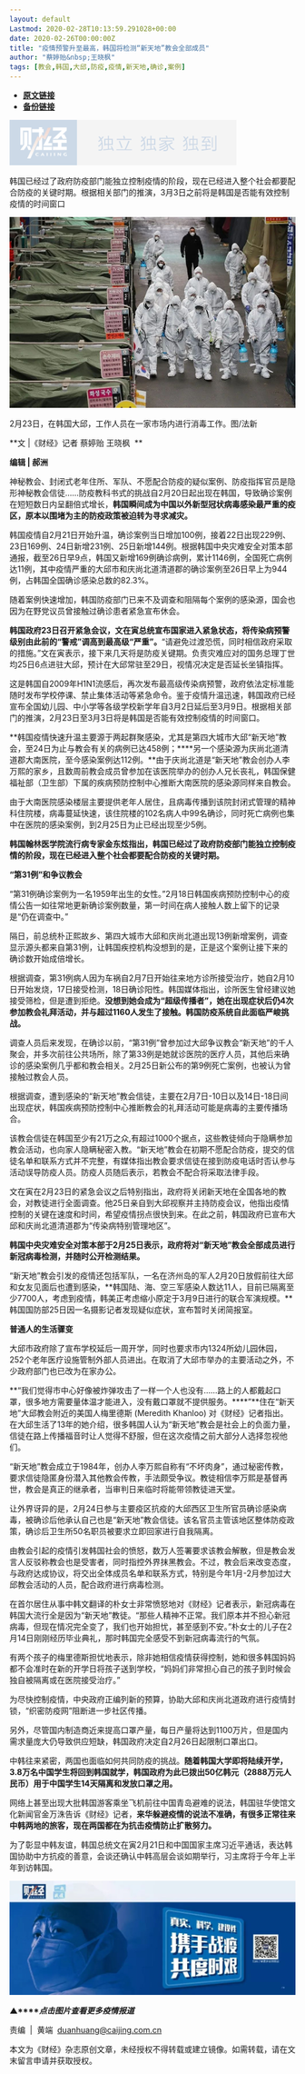 ```yaml
---
layout: default
Lastmod: 2020-02-28T10:13:59.291028+00:00
date: 2020-02-26T00:00:00Z
title: "疫情预警升至最高，韩国将检测“新天地”教会全部成员"
author: "蔡婷贻&nbsp;王晓枫"
tags: [教会,韩国,大邱,防疫,疫情,新天地,确诊,案例]
---
```


* [**原文链接**](https://mp.weixin.qq.com/s/l8-gH8JLCL4y8P6Y62uifg)
* [**备份链接**](http://archive.today/Yzop2)


![](/images/post/77e6cfb5c7ef66e00d9bd04f74961594.jpg)

韩国已经过了政府防疫部门能独立控制疫情的阶段，现在已经进入整个社会都要配合防疫的关键时期。根据相关部门的推演，3月3日之前将是韩国是否能有效控制疫情的时间窗口

![](/images/post/9bdd0bcca87b345dbca3b30bc27eff97.jpg)

2月23日，在韩国大邱，工作人员在一家市场内进行消毒工作。图/法新

**文 |《财经》记者 蔡婷贻 王晓枫  **

**编辑 | 郝洲**

神秘教会、封闭式老年住所、军队、不愿配合防疫的疑似案例、防疫指挥官员是隐形神秘教会信徒……防疫教科书式的挑战自2月20日起出现在韩国，导致确诊案例在短短数日内呈翻倍式增长，**韩国瞬间成为中国以外新型冠状病毒感染最严重的疫区，原本以围堵为主的防疫政策被迫转为寻求减灾。**

韩国疫情自2月21日开始升温，确诊案例当日增加100例，接着22日出现229例、23日169例、24日新增231例、25日新增144例。根据韩国中央灾难安全对策本部通报，截至26日早9点，韩国又新增169例确诊病例，累计1146例，全国死亡病例达11例，其中疫情严重的大邱市和庆尚北道清道郡的确诊案例至26日早上为944例，占韩国全国确诊感染总数的82.3%。

随着案例快速增加，韩国防疫部门已来不及调查和阻隔每个案例的感染源，国会也因为在野党议员曾接触过确诊患者紧急宣布休会。

**韩国政府23日召开紧急会议，文在寅总统宣布国家进入紧急状态，将传染病预警级别由此前的“警戒”调高到最高级“严重”。**“请避免过渡恐慌，同时相信政府采取的措施。”文在寅表示，接下来几天将是防疫关键期。负责灾难应对的国务总理丁世均25日6点进驻大邱，预计在大邱常驻至29日，视情况决定是否延长坐镇指挥。

这是韩国自2009年H1N1流感后，再次发布最高级传染病预警，政府依法定标准能随时发布学校停课、禁止集体活动等紧急命令。鉴于疫情升温迅速，韩国政府已经宣布全国幼儿园、中小学等各级学校新学年自3月2日延后至3月9日。根据相关部门的推演，2月23日至3月3日将是韩国是否能有效控制疫情的时间窗口。

**韩国疫情快速升温主要源于两起群聚感染，尤其是第四大城市大邱“新天地”教会，至24日为止与教会有关的病例已达458例；****另一个感染源为庆尚北道清道郡大南医院，至今感染案例达112例。**由于庆尚北道是“新天地”教会创办人李万熙的家乡，且数周前教会成员曾参加在该医院举办的创办人兄长丧礼，韩国保健福祉部（卫生部）下属的疾病预防控制中心推断大南医院的感染源同样来自教会。

由于大南医院感染楼层主要提供老年人居住，且病毒传播到该院封闭式管理的精神科住院楼，病毒蔓延快速，该住院楼的102名病人中99名确诊，同时死亡病例也集中在医院的感染案例，到2月25日为止已经出现至少5例。

**韩国翰林医学院流行病专家金东炫指出，韩国已经过了政府防疫部门能独立控制疫情的阶段，现在已经进入整个社会都要配合防疫的关键时期。**

**“第31例”和争议教会**

“第31例确诊案例为一名1959年出生的女性。”2月18日韩国疾病预防控制中心的疫情公告一如往常地更新确诊案例数量，第一时间在病人接触人数上留下的记录是“仍在调查中。”

隔日，前总统朴正熙故乡、第四大城市大邱和庆尚北道出现13例新增案例，调查显示源头都来自第31例，让韩国疾控机构没想到的是，正是这个案例让接下来的确诊数开始成倍增长。

根据调查，第31例病人因为车祸自2月7日开始往来地方诊所接受治疗，她自2月10日开始发烧，17日接受检测，18日确诊阳性。韩国媒体指出，诊所医生曾经建议她接受筛检，但是遭到拒绝。**没想到她会成为“超级传播者”，她在出现症状后仍4次参加教会礼拜活动，并与超过1160人发生了接触。韩国防疫系统自此面临严峻挑战。**

调查人员后来发现，在确诊以前，“第31例”曾参加过大邱争议教会“新天地”的千人聚会，并多次前往公共场所，除了第33例是她就诊医院的医疗人员，其他后来确诊的感染案例几乎都和教会相关。2月25日新公布的第9例死亡案例，也被认为曾接触过教会人员。

根据调查，遭到感染的“新天地”教会信徒，主要在2月7日-10日以及14日-18日间出现症状，韩国疾病预防控制中心推断教会的礼拜活动可能是病毒的主要传播场合。

该教会信徒在韩国至少有21万之众,有超过1000个据点，这些教徒倾向于隐瞒参加教会活动，也向家人隐瞒秘密入教。“新天地”教会在初期不愿配合防疫，提交的信徒名单和联系方式并不完整，有媒体指出教会要求信徒在接到防疫电话时否认参与活动误导防疫人员。防疫人员随后表示，若教会不配合将采取法律手段。

文在寅在2月23日的紧急会议之后特别指出，政府将关闭新天地在全国各地的教会，对教徒进行全面调查。他25日亲自到大邱视察并主持防疫会议，他指出疫情控制的关键在速度和时间，希望疫情拐点很快到来。在此之前，韩国政府已宣布大邱和庆尚北道清道郡为“传染病特别管理地区”。

**韩国中央灾难安全对策本部于2月25日表示，政府将对“新天地”教会全部成员进行新冠病毒检测，并随时公开检测结果。**

“新天地”教会引发的疫情还包括军队，一名在济州岛的军人2月20日放假前往大邱和女友见面后也遭到感染，**韩国陆、海、空三军感染人数达11人，目前已隔离至少7700人，考虑到疫情，韩美正考虑缩小原定于3月9日进行的联合军演规模。**韩国国防部25日因一名摄影记者发现疑似症状，宣布暂时关闭简报室。

**普通人的生活骤变**

大邱市政府除了宣布学校延后一周开学，同时也要求市内1324所幼儿园休园，252个老年医疗设施管制外部人员进出。在取消了大邱市举办的主要活动之外，不少政府部门也已改为在家办公。

**“我们觉得市中心好像被炸弹攻击了一样一个人也没有……路上的人都戴起口罩，很多地方需要量体温才能进入，没有戴口罩就不提供服务。****”**住在“新天地”大邱教会附近的美国人梅里德斯 (Meredith Khanloo) 对《财经》记者指出。在大邱生活了13年的她介绍，很多韩国人认为“新天地”教会是社会上的负面力量，信徒在路上传播福音时让人觉得不舒服，但在这次疫情之前大部分人选择忽视他们。

“新天地”教会成立于1984年，创办人李万熙自称有“不坏肉身”，通过秘密传教，要求信徒隐匿身份潜入其他教会传教，手法颇受争议。教徒相信李万熙是基督再世，教会是真正的继承者，当审判日来临时将能带领教徒进天堂。

让外界讶异的是，2月24日参与主要疫区抗疫的大邱西区卫生所官员确诊感染病毒，被确诊后他承认自己也是“新天地”教会信徒。该名官员主管该地区整体防疫政策，确诊后卫生所50名职员被要求立即回家进行自我隔离。

由教会引起的疫情引发韩国社会的愤怒，数万人签署要求该教会解散，但是教会发言人反驳称教会也是受害者，同时指控外界抹黑教会。不过，教会后来改变态度，与政府达成协议，将交出全体成员名单和联系方式，特别是今年1月-2月参加过大邱教会活动的人员，配合政府进行病毒检测。

在首尔居住从事中韩文翻译的朴女士非常愤怒地对《财经》记者表示，新冠病毒在韩国大流行全是因为“新天地”教徒。“那些人精神不正常。我们原本并不担心新冠病毒，但现在情况完全变了，我们也开始担忧，甚至感到不安。”朴女士的儿子在2月14日刚刚经历毕业典礼，那时韩国完全感受不到新冠病毒流行的气氛。

有两个孩子的梅里德斯担忧地表示，除非她相信疫情获得控制，她和很多韩国妈妈都不会准时在新的开学日将孩子送到学校，“妈妈们非常担心自己的孩子到时候会独自被隔离或在医院接受治疗。”

为尽快控制疫情，中央政府正编列新的预算，协助大邱和庆尚北道政府进行疫情封锁，“织密防疫网”阻断进一步社区传播。

另外，尽管国内制造商近来提高口罩产量，每日产量将达到1100万片，但是国内需求量庞大仍导致供应短缺，韩国政府决定自2月26日起限制口罩出口。

中韩往来紧密，两国也面临如何共同防疫的挑战。**随着韩国大学即将陆续开学，3.8万名中国学生将回到韩国就学，韩国政府为此已拨出50亿韩元（2888万元人民币）用于中国学生14天隔离和发放口罩之用。**

网络上甚至出现大批韩国游客乘坐飞机前往中国青岛避难的说法，韩国驻华使馆文化新闻官金万洙告诉《财经》记者，**来华躲避疫情的说法不准确，有很多正常往来中韩两地的旅客，现在两国都在为抗击疫情防止扩散努力。**

为了彰显中韩友谊，韩国总统文在寅2月21日和中国国家主席习近平通话，表达韩国协助中方抗疫的善意，会谈还确认中韩高层会谈如期举行，习主席将于今年上半年到访韩国。

[![](/images/post/4d24a5670c9a87791ea8b757d030c0d3.jpg)](https://mp.weixin.qq.com/mp/homepage?__biz=MjM5NDU5NTM4MQ==&hid=29&sn=21c0f34c737748fe3b2c372bb40ae622)

**▲****_点击图片查看更多疫情报道_**

  

  

责编  |  黄端  duanhuang@caijing.com.cn

本文为《财经》杂志原创文章，未经授权不得转载或建立镜像。如需转载，请在文末留言申请并获取授权。

